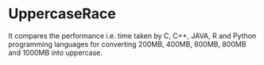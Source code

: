 # UppercaseRace

It compares the performance i.e. time taken by C, C++, JAVA, R and Python programming languages for converting 200MB, 400MB, 600MB, 800MB and 1000MB into uppercase.

